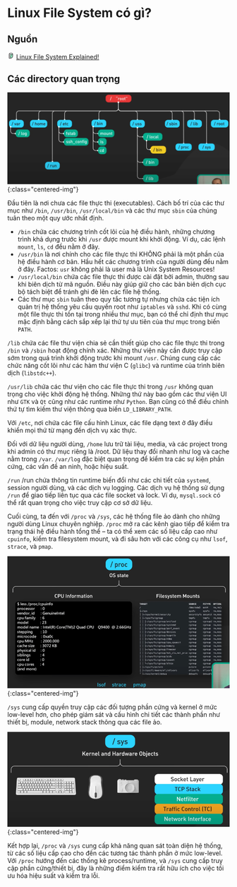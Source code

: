 # Linux File System có gì?

## Nguồn

<img src="../../assets/images/bytebytego.png" width="16" height="16"/> [Linux File System Explained!](https://www.youtube.com/watch?v=bbmWOjuFmgA)

## Các directory quan trọng

![](../assets/ByteByteGo/linux-file-system/figure1.png){:class="centered-img"}

Đầu tiên là nơi chưa các file thực thi (executables). Cách bố trí của các thư mục như `/bin`, `/usr/bin`, `/usr/local/bin` và các thư mục `sbin` của chúng tuân theo một quy ước nhất định.

- `/bin` chứa các chương trình cốt lõi của hệ điều hành, những chương trình khả dụng trước khi `/usr` được mount khi khởi động. Ví dụ, các lệnh `mount`, `ls`, `cd` đều nằm ở đây.
- `/usr/bin` là nơi chính cho các file thực thi KHÔNG phải là một phần của hệ điều hành cơ bản. Hầu hết các chương trình của người dùng đều nằm ở đây. Factos: `usr` không phải là user mà là Unix System Resources!
- `/usr/local/bin` chứa các file thực thi được cài đặt bởi admin, thường sau khi biên dịch từ mã nguồn. Điều này giúp giữ cho các bản biên dịch cục bộ tách biệt để tránh ghi đè lên các file hệ thống.
- Các thư mục `sbin` tuân theo quy tắc tương tự nhưng chứa các tiện ích quản trị hệ thống yêu cầu quyền root như `iptables` và `sshd`. Khi có cùng một file thực thi tồn tại trong nhiều thư mục, bạn có thể chỉ định thư mục mặc định bằng cách sắp xếp lại thứ tự ưu tiên của thư mục trong biến `PATH`.

`/lib` chứa các file thư viện chia sẻ cần thiết giúp cho các file thực thi trong `/bin` và `/sbin` hoạt động chính xác. Những thư viện này cần được truy cập sớm trong quá trình khởi động trước khi mount `/usr`. Chúng cung cấp các chức năng cốt lõi như các hàm thư viện C (`glibc`) và runtime của trình biên dịch (`libstdc++`). 

`/usr/lib` chứa các thư viện cho các file thực thi trong `/usr` không quan trọng cho việc khởi động hệ thống. Những thứ này bao gồm các thư viện UI như `GTK` và `Qt` cũng như các runtime như `Python`. Bạn cũng có thể điều chỉnh thứ tự tìm kiếm thư viện thông qua biến `LD_LIBRARY_PATH`.

Với `/etc`, nơi chứa các file cấu hình Linux, các file dạng text ở đây điều khiển mọi thứ từ mạng đến dịch vụ xác thực.

Đối với dữ liệu người dùng, `/home` lưu trữ tài liệu, media, và các project trong khi admin có thư mục riêng là /root. Dữ liệu thay đổi nhanh như log và cache nằm trong `/var`. `/var/log` đặc biệt quan trọng để kiểm tra các sự kiện phần cứng, các vấn đề an ninh, hoặc hiệu suất.

`/run` /run chứa thông tin runtime biến đổi như các chi tiết của `systemd`, session người dùng, và các dịch vụ logging. Các dịch vụ hệ thống sử dụng `/run` để giao tiếp liên tục qua các file socket và lock. Ví dụ, `mysql.sock` có thể rất quan trọng cho việc truy cập cơ sở dữ liệu.

Cuối cùng, ta đến với `/proc` và `/sys`, các hệ thống file ảo dành cho những người dùng Linux chuyên nghiệp. `/proc` mở ra các kênh giao tiếp để kiểm tra trạng thái hệ điều hành tổng thể – ta có thể xem các số liệu cấp cao như `cpuinfo`, kiểm tra filesystem mount, và đi sâu hơn với các công cụ như `lsof`, `strace`, và `pmap`. 

![](../assets/ByteByteGo/linux-file-system/figure2.png){:class="centered-img"}

`/sys` cung cấp quyền truy cập các đối tượng phần cứng và kernel ở mức low-level hơn, cho phép giám sát và cấu hình chi tiết các thành phần như thiết bị, module, network stack thông qua các file ảo.

![](../assets/ByteByteGo/linux-file-system/figure3.png){:class="centered-img"}

Kết hợp lại, `/proc` và `/sys` cung cấp khả năng quan sát toàn diện hệ thống, từ các số liệu cấp cao cho đến các tương tác thành phần ở mức low-level. Với `/proc` hướng đến các thống kê process/runtime, và `/sys` cung cấp truy cập phần cứng/thiết bị, đây là những điểm kiểm tra rất hữu ích cho việc tối ưu hóa hiệu suất và kiểm tra lỗi.
